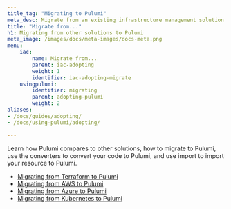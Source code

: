 ```yaml
---
title_tag: "Migrating to Pulumi"
meta_desc: Migrate from an existing infrastructure management solution to Pulumi.
title: "Migrate from..."
h1: Migrating from other solutions to Pulumi
meta_image: /images/docs/meta-images/docs-meta.png
menu:
    iac:
        name: Migrate from...
        parent: iac-adopting
        weight: 1
        identifier: iac-adopting-migrate
    usingpulumi:
        identifier: migrating
        parent: adopting-pulumi
        weight: 2
aliases:
- /docs/guides/adopting/
- /docs/using-pulumi/adopting/

---
```


Learn how Pulumi compares to other solutions, how to migrate to Pulumi, use the converters to convert your code to Pulumi, and use import to import your resource to Pulumi.

- [Migrating from Terraform to Pulumi](/docs/using-pulumi/adopting-pulumi/migrating-to-pulumi/from-terraform/)
- [Migrating from AWS to Pulumi](/docs/using-pulumi/adopting-pulumi/migrating-to-pulumi/from-aws/)
- [Migrating from Azure to Pulumi](/docs/using-pulumi/adopting-pulumi/migrating-to-pulumi/from-azure)
- [Migrating from Kubernetes to Pulumi](/docs/using-pulumi/adopting-pulumi/migrating-to-pulumi/from-kubernetes/)
